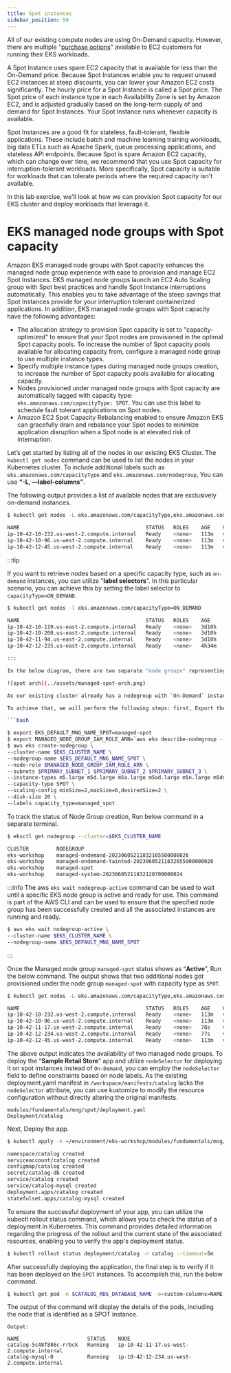 ```yaml
---
title: Spot instances
sidebar_position: 50
---
```


All of our existing compute nodes are using On-Demand capacity. However, there are multiple "[purchase options](https://docs.aws.amazon.com/AWSEC2/latest/UserGuide/instance-purchasing-options.html)" available to EC2 customers for running their EKS workloads.

A Spot Instance uses spare EC2 capacity that is available for less than the On-Demand price. Because Spot Instances enable you to request unused EC2 instances at steep discounts, you can lower your Amazon EC2 costs significantly. The hourly price for a Spot Instance is called a Spot price. The Spot price of each instance type in each Availability Zone is set by Amazon EC2, and is adjusted gradually based on the long-term supply of and demand for Spot Instances. Your Spot Instance runs whenever capacity is available.

Spot Instances are a good fit for stateless, fault-tolerant, flexible applications. These include batch and machine learning training workloads, big data ETLs such as Apache Spark, queue processing applications, and stateless API endpoints. Because Spot is spare Amazon EC2 capacity, which can change over time, we recommend that you use Spot capacity for interruption-tolerant workloads. More specifically, Spot capacity is suitable for workloads that can tolerate periods where the required capacity isn't available.

In this lab exercise, we'll look at how we can provision Spot capacity for our EKS cluster and deploy workloads that leverage it.

# EKS managed node groups with Spot capacity

Amazon EKS managed node groups with Spot capacity enhances the managed node group experience with ease to provision and manage EC2 Spot Instances. EKS managed node groups launch an EC2 Auto Scaling group with Spot best practices and handle Spot Instance interruptions automatically. This enables you to take advantage of the steep savings that Spot Instances provide for your interruption tolerant containerized applications. In addition, EKS managed node groups with Spot capacity have the following advantages:

* The allocation strategy to provision Spot capacity is set to "capacity-optimized" to ensure that your Spot nodes are provisioned in the optimal Spot capacity pools. To increase the number of Spot capacity pools available for allocating capacity from, configure a managed node group to use multiple instance types.
* Specify multiple instance types during managed node groups creation, to increase the number of Spot capacity pools available for allocating capacity.
* Nodes provisioned under managed node groups with Spot capacity are automatically tagged with capacity type: `eks.amazonaws.com/capacityType: SPOT`. You can use this label to schedule fault tolerant applications on Spot nodes.
* Amazon EC2 Spot Capacity Rebalancing enabled to ensure Amazon EKS can gracefully drain and rebalance your Spot nodes to minimize application disruption when a Spot node is at elevated risk of interruption.


Let’s get started by listing all of the nodes in our existing EKS Cluster. The `kubectl get nodes` command can be used to list the nodes in your Kubernetes cluster. To include additional labels such as `eks.amazonaws.com/capacityType` and `eks.amazonaws.com/nodegroup`,  You can use <b>“-L, —label-columns”</b>. 

The following output provides a list of available nodes that are exclusively on-demand instances.

```bash
$ kubectl get nodes -L eks.amazonaws.com/capacityType,eks.amazonaws.com/nodegroup

NAME                                         STATUS   ROLES    AGE    VERSION                CAPACITYTYPE   NODEGROUP
ip-10-42-10-232.us-west-2.compute.internal   Ready    <none>   113m   v1.23.15-eks-49d8fe8   ON_DEMAND      managed-system-20230605211737831800000026
ip-10-42-10-96.us-west-2.compute.internal    Ready    <none>   113m   v1.23.15-eks-49d8fe8   ON_DEMAND      managed-ondemand-20230605211738568600000028
ip-10-42-12-45.us-west-2.compute.internal    Ready    <none>   113m   v1.23.15-eks-49d8fe8   ON_DEMAND      managed-ondemand-20230605211738568600000028
```

:::tip

If you want to retrieve nodes based on a specific capacity type, such as `on-demand` instances, you can utilize "<b>label selectors</b>". In this particular scenario, you can achieve this by setting the label selector to `capacityType=ON_DEMAND`.

```bash
$ kubectl get nodes -l eks.amazonaws.com/capacityType=ON_DEMAND

NAME                                         STATUS   ROLES    AGE     VERSION
ip-10-42-10-119.us-east-2.compute.internal   Ready    <none>   3d10h   v1.23.15-eks-49d8fe8
ip-10-42-10-200.us-east-2.compute.internal   Ready    <none>   3d10h   v1.23.15-eks-49d8fe8
ip-10-42-11-94.us-east-2.compute.internal    Ready    <none>   3d10h   v1.23.15-eks-49d8fe8
ip-10-42-12-235.us-east-2.compute.internal   Ready    <none>   4h34m   v1.23.15-eks-49d8fe8

:::

In the below diagram, there are two separate "node groups" representing the managed node groups within the cluster. The first Node Group box represents the node group containing On-Demand instances while the second represents the node group containing Spot instances. Both are associated with the specified EKS cluster.

![spot arch](../assets/managed-spot-arch.png)

As our existing cluster already has a nodegroup with `On-Demand` instances, the next step would be to setup a node group which has EC2 instances with capacity type as `SPOT`. 

To achieve that, we will perform the following steps: first, Export the environment variable <b>EKS_DEFAULT_MNG_NAME_SPOT</b> with the value set as '<b>managed-spot</b>', and then use the AWS CLI to create an EKS managed node group specifically designed for `SPOT` instances.

```bash

$ export EKS_DEFAULT_MNG_NAME_SPOT=managed-spot
$ export MANAGED_NODE_GROUP_IAM_ROLE_ARN=`aws eks describe-nodegroup --cluster-name eks-workshop --nodegroup-name default | jq -r .nodegroup.nodeRole`
$ aws eks create-nodegroup \
--cluster-name $EKS_CLUSTER_NAME \
--nodegroup-name $EKS_DEFAULT_MNG_NAME_SPOT \
--node-role $MANAGED_NODE_GROUP_IAM_ROLE_ARN \
--subnets $PRIMARY_SUBNET_1 $PRIMARY_SUBNET_2 $PRIMARY_SUBNET_3 \
--instance-types m5.large m5d.large m5a.large m5ad.large m5n.large m5dn.large \
--capacity-type SPOT \
--scaling-config minSize=2,maxSize=6,desiredSize=2 \
--disk-size 20 \
--labels capacity_type=managed_spot

```
To track the status of Node Group creation, Run below command in a separate terminal.

```bash
$ eksctl get nodegroup --cluster=$EKS_CLUSTER_NAME

CLUSTER         NODEGROUP                                               STATUS          CREATED                 MIN SIZE        MAX SIZE        DESIRED CAPACITY       INSTANCE TYPE                                                   IMAGE ID        ASG NAME                                                              TYPE
eks-workshop    managed-ondemand-20230605211832165500000026             ACTIVE          2023-06-05T21:18:33Z    2               6               2             m5.large                                                 AL2_x86_64      eks-managed-ondemand-20230605211832165500000026-b2c446b6-828d-f79f-9338-456374559c7b  managed
eks-workshop    managed-ondemand-tainted-20230605211832655900000028     ACTIVE          2023-06-05T21:18:34Z    0               1               0             m5.large                                                 AL2_x86_64      eks-managed-ondemand-tainted-20230605211832655900000028-84c446b6-837c-bf91-2e90-93ee1ec37cf8   managed
eks-workshop    managed-spot                                            CREATING        2023-06-06T05:24:55Z    2               6               2             m5.large,m5d.large,m5a.large,m5ad.large,m5n.large,m5dn.large     AL2_x86_64                                                                                    managed
eks-workshop    managed-system-20230605211832120700000024               ACTIVE          2023-06-05T21:18:34Z    1               2               1             m5.large                                                 AL2_x86_64      eks-managed-system-20230605211832120700000024-26c446b6-8271-ac8a-4b54-569cf51913f9    managed

```

:::info
The aws `eks wait nodegroup-active` command can be used to wait until a specific EKS node group is active and ready for use. This command is part of the AWS CLI and can be used to ensure that the specified node group has been successfully created and all the associated instances are running and ready.

```bash
$ aws eks wait nodegroup-active \
--cluster-name $EKS_CLUSTER_NAME \
--nodegroup-name $EKS_DEFAULT_MNG_NAME_SPOT
```
:::

Once the Managed node group `managed-spot` status shows as “<b>Active</b>”, Run the below command. 
The output shows that two additional nodes got provisioned under the node group `managed-spot` with capacity type as `SPOT`.

```bash
$ kubectl get nodes -L eks.amazonaws.com/capacityType,eks.amazonaws.com/nodegroup

NAME                                         STATUS   ROLES    AGE    VERSION                CAPACITYTYPE   NODEGROUP
ip-10-42-10-232.us-west-2.compute.internal   Ready    <none>   113m   v1.23.15-eks-49d8fe8   ON_DEMAND      managed-system-20230605211737831800000026
ip-10-42-10-96.us-west-2.compute.internal    Ready    <none>   113m   v1.23.15-eks-49d8fe8   ON_DEMAND      managed-ondemand-20230605211738568600000028
ip-10-42-11-17.us-west-2.compute.internal    Ready    <none>   78s    v1.23.17-eks-0a21954   SPOT           managed-spot
ip-10-42-12-234.us-west-2.compute.internal   Ready    <none>   77s    v1.23.17-eks-0a21954   SPOT           managed-spot
ip-10-42-12-45.us-west-2.compute.internal    Ready    <none>   113m   v1.23.15-eks-49d8fe8   ON_DEMAND      managed-ondemand-20230605211738568600000028

```
The above output indicates the availability of two managed node groups. To deploy the “<b>Sample Retail Store</b>” app and utilize `nodeSelector` for deploying it on spot instances instead of `On-Demand`, you can employ the `nodeSelector` field to define constraints based on node labels. As the existing deployment.yaml manifest in `/workspace/manifests/catalog` lacks the `nodeSelector` attribute, you can use kustomize to modify the resource configuration without directly altering the original manifests.

```kustomization
modules/fundamentals/mng/spot/deployment.yaml
Deployment/catalog
```

Next, Deploy the app.

```bash
$ kubectl apply -k ~/environment/eks-workshop/modules/fundamentals/mng/spot

namespace/catalog created
serviceaccount/catalog created
configmap/catalog created
secret/catalog-db created
service/catalog created
service/catalog-mysql created
deployment.apps/catalog created
statefulset.apps/catalog-mysql created
```

To ensure the successful deployment of your app, you can utilize the kubectl rollout status command, which allows you to check the status of a deployment in Kubernetes. This command provides detailed information regarding the progress of the rollout and the current state of the associated resources, enabling you to verify the app's deployment status.

```bash
$ kubectl rollout status deployment/catalog -n catalog --timeout=5m
```
After successfully deploying the application, the final step is to verify if it has been deployed on the `SPOT` instances. To accomplish this, run the below command.

```bash
$ kubectl get pod -n $CATALOG_RDS_DATABASE_NAME -o=custom-columns=NAME:.metadata.name,STATUS:.status.phase,NODE:.spec.nodeName 
```
The output of the command will display the details of the pods, including the node that is identified as a SPOT instance.
```
Output:

NAME                      STATUS    NODE
catalog-5c48f886c-rrbck   Running   ip-10-42-11-17.us-west-2.compute.internal
catalog-mysql-0           Running   ip-10-42-12-234.us-west-2.compute.internal
```